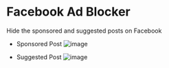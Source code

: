 # Facebook Ad Blocker

Hide the sponsored and suggested posts on Facebook

- Sponsored Post
![image](https://user-images.githubusercontent.com/12996172/206451412-aa4db5c7-cf2d-43eb-8c77-9ce38daa1ed5.png)

- Suggested Post
![image](https://user-images.githubusercontent.com/12996172/206452514-c21f8941-dd2c-4886-b7dd-e7b1f71a7559.png)
